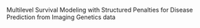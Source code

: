 Multilevel Survival Modeling with Structured Penalties for Disease Prediction from Imaging Genetics data
